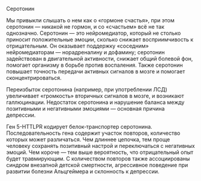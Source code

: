 Серотонин

Мы привыкли слышать о нем как о «гормоне счастья», при этом серотонин — никакой не гормон, и со «счастьем» всё не так однозначно. Серотонин — это нейромедиатор, который не столько приносит положительные эмоции, сколько снижает восприимчивость к отрицательным. Он оказывает поддержку «соседним» нейромедиаторам — норадреналину и дофамину; серотонин задействован в двигательной активности, снижает общий болевой фон, помогает организму в борьбе против воспаления. Также серотонин повышает точность передачи активных сигналов в мозге и помогает сконцентрироваться.

Переизбыток серотонина (например, при употреблении ЛСД) увеличивает «громкость» вторичных сигналов в мозге, и возникают галлюцинации. Недостаток серотонина и нарушение баланса между позитивными и негативными эмоциями — основная причина депрессии.

Ген 5-HTTLPR кодирует белок‑транспортер серотонина. Последовательность гена содержит участок повторов, количество которых может различаться. Чем длиннее цепочка, тем проще человеку сохранять позитивный настрой и переключаться с негативных эмоций. Чем короче — тем выше вероятность, что отрицательный опыт будет травмирующим. С количеством повторов также ассоциированы синдром внезапной детской смертности, агрессивное поведение при развитии болезни Альцгеймера и склонность к депрессии.
